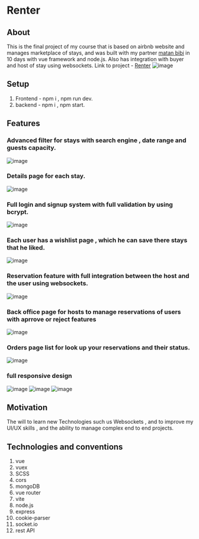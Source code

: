 # Renter
## About
This is the final project of my course that is based on airbnb website and manages
marketplace of stays, and was built with my partner [matan bibi](https://www.linkedin.com/in/matan-bibi-0a095624a/) in 10 days with vue
framework and node.js. Also has integration with buyer and host of stay using
websockets.
Link to project - [Renter](https://renter-mqln.onrender.com/#/)
![image](https://user-images.githubusercontent.com/114091759/224543030-6fe87c4f-db13-4bdd-b6b6-17f570af0a18.png)

## Setup
1. Frontend - npm i , npm run dev.
2. backend - npm i , npm start.

## Features
### Advanced filter for stays with search engine , date range and guests capacity.
![image](https://user-images.githubusercontent.com/114091759/224543057-faa33b2d-6e0b-48e5-a71f-e127307d34fa.png)
### Details page for each stay.
![image](https://user-images.githubusercontent.com/114091759/224543378-7970f331-c18a-4a83-915e-51c8292fa4fb.png)
### Full login and signup system with full validation by using bcrypt. 
![image](https://user-images.githubusercontent.com/114091759/224543401-59b81f0a-3e89-4e0b-96d6-2c2189e5e531.png)
### Each user has a wishlist page , which he can save there stays that he liked.
![image](https://user-images.githubusercontent.com/114091759/224543131-97d26f01-1eac-4697-819d-026fb15682db.png)
### Reservation feature with full integration between the host and the user using websockets.
![image](https://user-images.githubusercontent.com/114091759/224543167-fe711561-7d70-4f5b-8339-286050875c3f.png)
### Back office page for hosts to manage reservations of users with aprrove or reject features
![image](https://user-images.githubusercontent.com/114091759/224543446-e1c3415c-6fe8-49ea-989e-f787f44268a5.png)
### Orders page list for look up your reservations and their status.
![image](https://user-images.githubusercontent.com/114091759/224543197-ddabed1c-87b9-400b-8415-4f96975e73ab.png)
### full responsive design
![image](https://user-images.githubusercontent.com/114091759/224543226-ba502a77-3379-496e-83a7-4e5edabc8684.png)
![image](https://user-images.githubusercontent.com/114091759/224543240-3f5bf1c2-e922-4443-b9a7-96e2f9b1a2ca.png)
![image](https://user-images.githubusercontent.com/114091759/224543255-f956adbc-6286-48da-8e52-42515d59f70a.png)

## Motivation
The will to learn new Technologies such us Websockets , and to improve my UI/UX skills , and the ability to manage complex 
end to end projects. 

## Technologies and conventions
1. vue
2. vuex
3. SCSS
4. cors
5. mongoDB
6. vue router
7. vite
8. node.js
9. express
10. cookie-parser
11. socket.io
12. rest API
